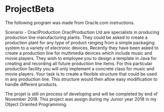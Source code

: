 # ProjectBeta

The following program was made from Oracle.com instructions. 

Scenario - OraclProduction
OraclProduction Ltd are specialists in producing production line manufacturing plants.
They could be asked to create a production plant for any type of product ranging from 
a simple packaging system to a variety of electronic devices.
Recently they have been asked to create a production line for multimedia devices which 
include music and movie players. They wish to employee you to design a template in Java for creating and recording all future production line items. For this particular production facility you will only implement a concrete class for music and movie players.
Your task is to create a flexible structure that could be used in any production line. This structure would then allow easy modification to handle different products.

The projet is still on process of developing and will be completed by end of November 2018. 
This project was assign during my Junior year 2018 in my Object Oriented Programming.
